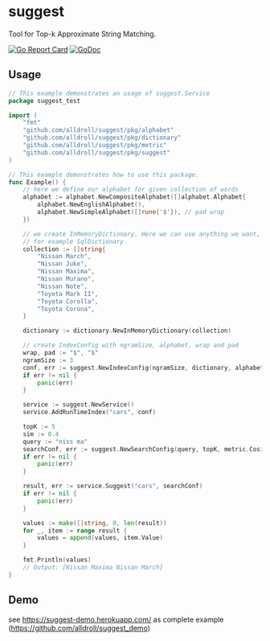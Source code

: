 # suggest

Tool for Top-k Approximate String Matching.

[![Go Report Card](https://goreportcard.com/badge/github.com/alldroll/suggest)](https://goreportcard.com/report/github.com/alldroll/suggest)
[![GoDoc](https://godoc.org/github.com/alldroll/suggest?status.svg)](https://godoc.org/github.com/alldroll/suggest)

## Usage

```go
// This example demonstrates an usage of suggest.Service
package suggest_test

import (
	"fmt"
	"github.com/alldroll/suggest/pkg/alphabet"
	"github.com/alldroll/suggest/pkg/dictionary"
	"github.com/alldroll/suggest/pkg/metric"
	"github.com/alldroll/suggest/pkg/suggest"
)

// This example demonstrates how to use this package.
func Example() {
	// here we define our alphabet for given collection of words
	alphabet := alphabet.NewCompositeAlphabet([]alphabet.Alphabet{
		alphabet.NewEnglishAlphabet(),
		alphabet.NewSimpleAlphabet([]rune{'$'}), // pad wrap
	})

	// we create InMemoryDictionary. Here we can use anything we want,
	// for example SqlDictionary
	collection := []string{
		"Nissan March",
		"Nissan Juke",
		"Nissan Maxima",
		"Nissan Murano",
		"Nissan Note",
		"Toyota Mark II",
		"Toyota Corolla",
		"Toyota Corona",
	}

	dictionary := dictionary.NewInMemoryDictionary(collection)

	// create IndexConfig with ngramSize, alphabet, wrap and pad
	wrap, pad := "$", "$"
	ngramSize := 3
	conf, err := suggest.NewIndexConfig(ngramSize, dictionary, alphabet, wrap, pad)
	if err != nil {
		panic(err)
	}

	service := suggest.NewService()
	service.AddRunTimeIndex("cars", conf)

	topK := 5
	sim := 0.4
	query := "niss ma"
	searchConf, err := suggest.NewSearchConfig(query, topK, metric.CosineMetric(), sim)
	if err != nil {
		panic(err)
	}

	result, err := service.Suggest("cars", searchConf)
	if err != nil {
		panic(err)
	}

	values := make([]string, 0, len(result))
	for _, item := range result {
		values = append(values, item.Value)
	}

	fmt.Println(values)
	// Output: [Nissan Maxima Nissan March]
}
```

## Demo
see https://suggest-demo.herokuapp.com/ as complete example (https://github.com/alldroll/suggest_demo)
